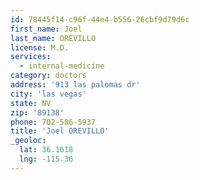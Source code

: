 ```yaml
---
id: 78445f14-c96f-44e4-b556-26cbf9d79d6c
first_name: Joel
last_name: OREVILLO
license: M.D.
services:
  - internal-medicine
category: doctors
address: '913 las palomas dr'
city: 'las vegas'
state: NV
zip: '89138'
phone: 702-586-5937
title: 'Joel OREVILLO'
_geoloc:
  lat: 36.1618
  lng: -115.36
---
```

